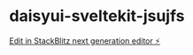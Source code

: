 # daisyui-sveltekit-jsujfs

[Edit in StackBlitz next generation editor ⚡️](https://stackblitz.com/~/github.com/rezapex/daisyui-sveltekit-jsujfs)